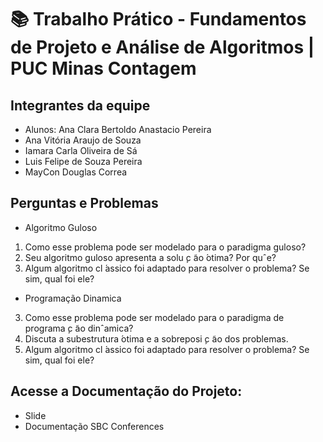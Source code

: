 # 📚 Trabalho Prático - Fundamentos de Projeto e Análise de Algoritmos | PUC Minas Contagem

   ## Integrantes da equipe 
 * Alunos: Ana Clara Bertoldo Anastacio Pereira
 * Ana Vitória Araujo de Souza
 * Iamara Carla Oliveira de Sá 
 * Luis Felipe de Souza Pereira
 * MayCon Douglas Correa

## Perguntas e Problemas
 * Algoritmo Guloso 
1. Como esse problema pode ser modelado para o paradigma guloso?
2. Seu algoritmo guloso apresenta a solu ̧c ̃ao  ́otima? Por quˆe?
5. Algum algoritmo cl ́assico foi adaptado para resolver o problema? Se sim, qual foi ele?

 * Programação Dinamica
3. Como esse problema pode ser modelado para o paradigma de programa ̧c ̃ao dinˆamica?
4. Discuta a subestrutura  ́otima e a sobreposi ̧c ̃ao dos problemas.
5. Algum algoritmo cl ́assico foi adaptado para resolver o problema? Se sim, qual foi ele?

## Acesse a Documentação do Projeto:
* Slide
* Documentação SBC Conferences




   


 


